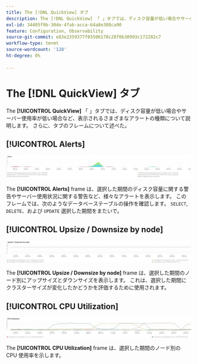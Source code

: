 ```yaml
---
title: The [!DNL QuickView] タブ
description: The [!DNL QuickView] 「 」タブでは、ディスク容量が低い場合やサーバー使用率が低い場合など、表示されるさまざまなアラートの種類について説明します。
exl-id: 34405f9b-30de-4fab-acca-64a8e308ca90
feature: Configuration, Observability
source-git-commit: e83e2359377f03506178c28f8b30993c172282c7
workflow-type: tm+mt
source-wordcount: '128'
ht-degree: 0%

---
```


# The [!DNL QuickView] タブ

The **[!UICONTROL QuickView]** 「 」タブでは、ディスク容量が低い場合やサーバー使用率が低い場合など、表示されるさまざまなアラートの種類について説明します。 さらに、タブのフレームについて述べた。

## [!UICONTROL Alerts]

![アラート](../../assets/tools/observation-for-adobe-commerce/quickview_alerts.jpg)

The **[!UICONTROL Alerts]** frame は、選択した期間のディスク容量に関する警告やサーバー使用状況に関する警告など、様々なアラートを表示します。 このフレームでは、次のようなデータベーステーブルの操作を確認します。 `SELECT`, `DELETE`、および `UPDATE` 選択した期間をまたいで。

## [!UICONTROL Upsize / Downsize by node]

![ノード別にサイズを拡大/縮小](../../assets/tools/observation-for-adobe-commerce/quickview_upsize_by_node.jpg)

The **[!UICONTROL Upsize / Downsize by node]** frame は、選択した期間のノード別にアップサイズとダウンサイズを表示します。 これは、選択した期間にクラスターサイズが変化したかどうかを評価するために使用されます。

## [!UICONTROL CPU Utilization]

![CPU 使用率](../../assets/tools/observation-for-adobe-commerce/quickview_cpu.jpg)

The **[!UICONTROL CPU Utilization]** frame は、選択した期間のノード別の CPU 使用率を示します。

